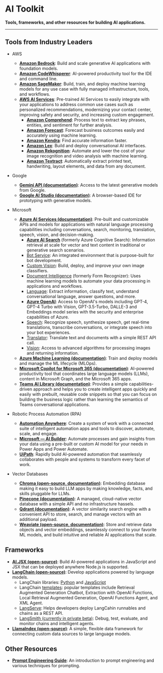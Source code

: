 # AI Toolkit
**Tools, frameworks, and other resources for building AI applications.**

---------------------------------------------------------

## Tools from Industry Leaders
* AWS
    + **[Amazon Bedrock](https://aws.amazon.com/bedrock/)**: Build and scale generative AI applications with foundation models.
    + **[Amazon CodeWhisperer](https://aws.amazon.com/codewhisperer/)**: AI-powered productivity tool for the IDE and command line.
    + **[Amazon SageMaker](https://aws.amazon.com/sagemaker/)**: Build, train, and deploy machine learning models for any use case with fully managed infrastructure, tools, and workflows.
    + **[AWS AI Services](https://aws.amazon.com/machine-learning/ai-services/)**: Pre-trained AI Services to easily integrate with your applications to address common use cases such as personalized recommendations, modernizing your contact center, improving safety and security, and increasing custom engagement.
        + **[Amazon Comprehend](https://aws.amazon.com/comprehend/?c=ml&sec=srv)**: Process text to extract key phrases, entities, and sentiment for further analysis.        
        + **[Amazon Forecast](https://aws.amazon.com/forecast/?c=ml&sec=srv)**: Forecast business outcomes easily and accurately using machine learning.
        + **[Amazon Kendra](https://aws.amazon.com/kendra/?c=ml&sec=srv)**: Find accurate information faster.
        + **[Amazon Lex](https://aws.amazon.com/lex/?c=ml&sec=srv)**: Build and deploy conversational AI interfaces.
        + **[Amazon Rekognition](https://aws.amazon.com/rekognition/?c=ml&sec=srv)**: Automate and lower the cost of your image recognition and video analysis with machine learning.
        + **[Amazon Textract](https://aws.amazon.com/textract/?c=ml&sec=srv)**: Automatically extract printed text, handwriting, layout elements, and data from any document.

* Google
    + **[Gemini API (documentation)](https://ai.google.dev/docs/gemini_api_overview)**: Access to the latest generative models from Google.
    + **[Google AI Studio (documentation)](https://ai.google.dev/tutorials/ai-studio_quickstart)**: A browser-based IDE for prototyping with generative models.

* Microsoft
    + **[Azure AI Services (documentation)](https://learn.microsoft.com/en-us/azure/ai-services/)**: Pre-built and customizable APIs and models for applications with natural language processing capabilities including conversations, search, monitoring, translation, speech, vision, and decision-making.
      +   **[Azure AI Search](https://learn.microsoft.com/en-us/azure/search/)** (formerly Azure Cognitive Search): Information retrieval at scale for vector and text content in traditional or generative search scenarios.
      +   [Bot Service](https://learn.microsoft.com/en-us/azure/bot-service/?view=azure-bot-service-4.0): An integrated environment that is purpose-built for bot development.
      +   [Custom Vision](https://learn.microsoft.com/en-us/azure/ai-services/custom-vision-service/): Build, deploy, and improve your own image classifiers.
      +   [Document Intelligence](https://learn.microsoft.com/en-us/azure/ai-services/document-intelligence/?view=doc-intel-4.0.0) (formerly Form Recognizer): Uses machine learning models to automate your data processing in applications and workflows.
      +   [Language](https://learn.microsoft.com/en-us/azure/ai-services/language-service/): Extract information, classify text, understand conversational language, answer questions, and more.
      +   **[Azure OpenAI](https://learn.microsoft.com/en-us/azure/ai-services/openai/)**: Access to OpenAI's models including GPT-4, GPT-4 Turbo with Vision, GPT-3.5-Turbo, DALLE-3 and Embeddings model series with the security and enterprise capabilities of Azure.
      +   [Speech](https://learn.microsoft.com/en-us/azure/ai-services/language-service/): Recognize speech, synthesize speech, get real-time translations, transcribe conversations, or integrate speech into your bot experiences.
      +   [Translator](https://learn.microsoft.com/en-us/azure/ai-services/translator/): Translate text and documents with a simple REST API call.
      +   [Vision](https://learn.microsoft.com/en-us/azure/ai-services/computer-vision/): Access to advanced algorithms for processing images and returning information.
    + **[Azure Machine Learning (documentation)](https://learn.microsoft.com/en-us/azure/machine-learning/?view=azureml-api-2)**: Train and deploy models and manage the ML lifecycle (MLOps).
    + **[Microsoft Copilot for Microsoft 365 (documentation)](https://learn.microsoft.com/en-us/microsoft-365-copilot/)**: AI-powered productivity tool that coordinates large language models (LLMs), content in Microsoft Graph, and the Microsoft 365 apps.
    + **[Teams AI Library (documentation)](https://learn.microsoft.com/en-us/microsoftteams/platform/bots/how-to/teams%20conversational%20ai/teams-conversation-ai-overview)**: Provides a simple capabilities-driven approach and helps you to create intelligent apps quickly and easily with prebuilt, reusable code snippets so that you can focus on building the business logic rather than learning the semantics of Teams conversational applications.

* Robotic Process Automation (RPA)
    + **[Automation Anywhere](https://www.automationanywhere.com/products/automation-ai)**: Create a system of work with a connected suite of intelligent automation apps and tools to discover, automate, scale, and engage.
    + **[Microsoft — AI Builder](https://www.uipath.com/automation/ai-and-rpa)**: Automate processes and gain insights from your data using a pre-built or custom AI model for your needs in Power Apps and Power Automate.
    + **[UiPath](https://www.uipath.com/automation/ai-and-rpa)**: Rapidly build AI-powered automation that seamlessly collaborates with people and systems to transform every facet of work.

* Vector Databases
    + **[Chroma (open-source, documentation)](https://docs.trychroma.com/)**: Embedding database making it easy to build LLM apps by making knowledge, facts, and skills pluggable for LLMs.
    + **[Pinecone (documentation)](https://docs.pinecone.io/docs/overview)**: A managed, cloud-native vector database with a simple API and no infrastructure hassels.
    + **[Qdrant (documentation)](https://qdrant.tech/documentation/)**: A vector similarity search engine with a convenient API to store, search, and manage vectors with an additional payload.
    + **[Weaviate (open-source, documentation)](https://weaviate.io/developers/weaviate)**: Store and retrieve data objects and vector embeddings, seamlessly connect to your favorite ML models, and build intuitive and reliable AI applications that scale.


## Frameworks
+ **[AI.JSX (open-source)](https://www.fixie.ai/docs)**: Build AI-powered applications in JavaScript and JSX that can be deployed anywhere Node.js is supported.
+ **[LangChain (open-source)](https://python.langchain.com/docs/get_started/introduction)**: Develop applications powered by language models.
    +   LangChain libraries: [Python](https://python.langchain.com/docs/get_started/installation) and [JavaScript](https://js.langchain.com/docs/get_started/introduction)
    +   LangChain [templates](https://python.langchain.com/docs/templates): popular templates include Retrieval Augmented Generation Chatbot, Extraction with OpenAI Functions, Local Retrieval Augmented Generation, OpenAI Functions Agent, and XML Agent.
    +   [LangServe](https://github.com/langchain-ai/langserve): Helps developers deploy LangCahin runnables and chains as a REST API.
    +   [LangSmith (currently in private beta)](https://docs.smith.langchain.com/): Debug, test, evaluate, and monitor chains and intelligent agents.
+ **[LlamaIndex (open-source)](https://www.llamaindex.ai/)**: A simple, flexible data framework for connecting custom data sources to large language models.


## Other Resources
+ **[Prompt Engineering Guide](https://www.promptingguide.ai/)**: An introduction to prompt engineering and various techniques for prompting.
